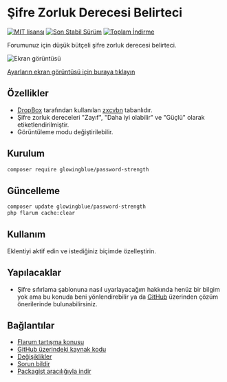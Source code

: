 # Şifre Zorluk Derecesi Belirteci

[![MIT lisansı](https://img.shields.io/badge/license-MIT-blue.svg)](https://github.com/glowingblue/flarum-ext-password-strength/blob/master/LICENSE)
[![Son Stabil Sürüm](https://img.shields.io/packagist/v/glowingblue/password-strength.svg)](https://packagist.org/packages/glowingblue/password-strength)
[![Toplam İndirme](https://img.shields.io/packagist/dt/glowingblue/password-strength.svg)](https://packagist.org/packages/glowingblue/password-strength)

Forumunuz için düşük bütçeli şifre zorluk derecesi belirteci.

![Ekran görüntüsü](https://i.imgur.com/j4QErvP.gif)

[Ayarların ekran görüntüsü için buraya tıklayın](https://i.ibb.co/r5ftZRb/ps-Settings.png)

## Özellikler

-   [DropBox](https://github.com/dropbox) tarafından kullanılan
    [zxcvbn](https://github.com/dropbox/zxcvbn) tabanlıdır.
-   Şifre zorluk dereceleri "Zayıf", "Daha iyi olabilir" ve "Güçlü" olarak etiketlendirilmiştir.
-   Görüntüleme modu değiştirilebilir.

## Kurulum

```bash
composer require glowingblue/password-strength
```

## Güncelleme

```bash
composer update glowingblue/password-strength
php flarum cache:clear
```

## Kullanım

Eklentiyi aktif edin ve istediğiniz biçimde özelleştirin.

## Yapılacaklar

-   Şifre sıfırlama şablonuna nasıl uyarlayacağım hakkında henüz bir bilgim yok ama bu konuda beni
    yönlendirebilir ya da [GitHub](https://github.com/glowingblue/flarum-ext-password-strength)
    üzerinden çözüm önerilerinde bulunabilirsiniz.

## Bağlantılar

-   [Flarum tartışma konusu](https://discuss.flarum.org/d/22624-password-strength-indicator)
-   [GitHub üzerindeki kaynak kodu](https://github.com/glowingblue/flarum-ext-password-strength)
-   [Değişiklikler](https://github.com/glowingblue/flarum-ext-password-strength/blob/master/CHANGELOG.md)
-   [Sorun bildir](https://github.com/glowingblue/flarum-ext-password-strength/issues)
-   [Packagist aracılığıyla indir](https://packagist.org/packages/glowingblue/password-strength)
